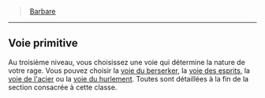 ﻿---
!ClassFeatureItem
Name: Voie primitive
Id: barbarian_hd.md#voie-primitive
ParentLink: barbarian_hd.md#barbare
ParentName: Barbare
NameLevel: 2
Attributes: {}
AttributesDictionary: >+
  {}

---
> [Barbare](hd_barbarian.md)

---

## Voie primitive

Au troisième niveau, vous choisissez une voie qui détermine la nature de votre rage. Vous pouvez choisir la [voie du berserker](hd_barbarian_berserker.md), la [voie des esprits](hd_barbarian_spirits.md), la [voie de l'acier](hd_barbarian_steel.md) ou la [voie du hurlement](hd_barbarian_howling.md). Toutes sont détaillées à la fin de la section consacrée à cette classe.

